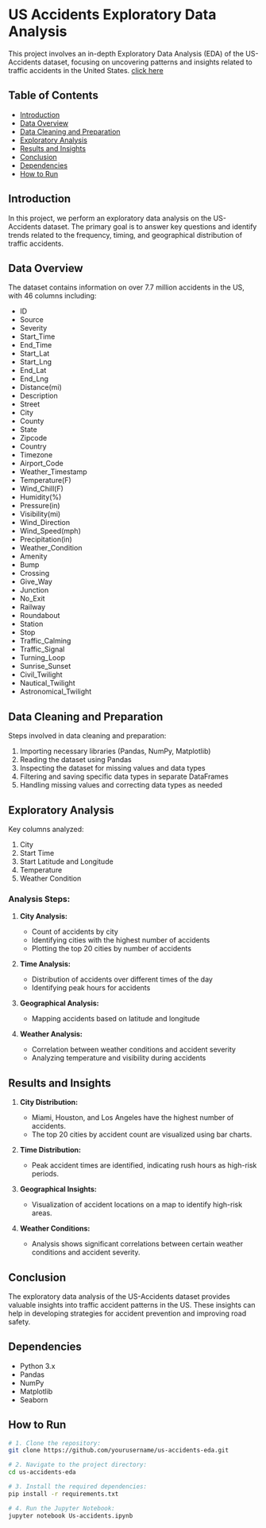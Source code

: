 # US Accidents Exploratory Data Analysis

This project involves an in-depth Exploratory Data Analysis (EDA) of the US-Accidents dataset, focusing on uncovering patterns and insights related to traffic accidents in the United States.
[click here](Us_accidents.ipynb)


## Table of Contents

- [Introduction](#introduction)
- [Data Overview](#data-overview)
- [Data Cleaning and Preparation](#data-cleaning-and-preparation)
- [Exploratory Analysis](#exploratory-analysis)
- [Results and Insights](#results-and-insights)
- [Conclusion](#conclusion)
- [Dependencies](#dependencies)
- [How to Run](#how-to-run)

## Introduction

In this project, we perform an exploratory data analysis on the US-Accidents dataset. The primary goal is to answer key questions and identify trends related to the frequency, timing, and geographical distribution of traffic accidents.

## Data Overview

The dataset contains information on over 7.7 million accidents in the US, with 46 columns including:

- ID
- Source
- Severity
- Start_Time
- End_Time
- Start_Lat
- Start_Lng
- End_Lat
- End_Lng
- Distance(mi)
- Description
- Street
- City
- County
- State
- Zipcode
- Country
- Timezone
- Airport_Code
- Weather_Timestamp
- Temperature(F)
- Wind_Chill(F)
- Humidity(%)
- Pressure(in)
- Visibility(mi)
- Wind_Direction
- Wind_Speed(mph)
- Precipitation(in)
- Weather_Condition
- Amenity
- Bump
- Crossing
- Give_Way
- Junction
- No_Exit
- Railway
- Roundabout
- Station
- Stop
- Traffic_Calming
- Traffic_Signal
- Turning_Loop
- Sunrise_Sunset
- Civil_Twilight
- Nautical_Twilight
- Astronomical_Twilight

## Data Cleaning and Preparation

Steps involved in data cleaning and preparation:

1. Importing necessary libraries (Pandas, NumPy, Matplotlib)
2. Reading the dataset using Pandas
3. Inspecting the dataset for missing values and data types
4. Filtering and saving specific data types in separate DataFrames
5. Handling missing values and correcting data types as needed

## Exploratory Analysis

Key columns analyzed:

1. City
2. Start Time
3. Start Latitude and Longitude
4. Temperature
5. Weather Condition

### Analysis Steps:

1. **City Analysis:**
   - Count of accidents by city
   - Identifying cities with the highest number of accidents
   - Plotting the top 20 cities by number of accidents

2. **Time Analysis:**
   - Distribution of accidents over different times of the day
   - Identifying peak hours for accidents

3. **Geographical Analysis:**
   - Mapping accidents based on latitude and longitude

4. **Weather Analysis:**
   - Correlation between weather conditions and accident severity
   - Analyzing temperature and visibility during accidents

## Results and Insights

1. **City Distribution:**
   - Miami, Houston, and Los Angeles have the highest number of accidents.
   - The top 20 cities by accident count are visualized using bar charts.

2. **Time Distribution:**
   - Peak accident times are identified, indicating rush hours as high-risk periods.

3. **Geographical Insights:**
   - Visualization of accident locations on a map to identify high-risk areas.

4. **Weather Conditions:**
   - Analysis shows significant correlations between certain weather conditions and accident severity.

## Conclusion

The exploratory data analysis of the US-Accidents dataset provides valuable insights into traffic accident patterns in the US. These insights can help in developing strategies for accident prevention and improving road safety.

## Dependencies

- Python 3.x
- Pandas
- NumPy
- Matplotlib
- Seaborn

## How to Run

```bash
# 1. Clone the repository:
git clone https://github.com/yourusername/us-accidents-eda.git

# 2. Navigate to the project directory:
cd us-accidents-eda

# 3. Install the required dependencies:
pip install -r requirements.txt

# 4. Run the Jupyter Notebook:
jupyter notebook Us-accidents.ipynb

